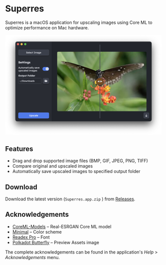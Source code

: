 # Superres

Superres is a macOS application for upscaling images using Core ML to optimize performance on Mac hardware.

![Superres Screenshot](Docs/screenshot.png)

## Features

- Drag and drop supported image files (BMP, GIF, JPEG, PNG, TIFF)
- Compare original and upscaled images
- Automatically save upscaled images to specified output folder

## Download

Download the latest version (`Superres.app.zip`
) from [Releases](https://github.com/joneavila/superres/releases).

## Acknowledgements

- [CoreML-Models](https://github.com/john-rocky/CoreML-Models) – Real-ESRGAN Core ML model
- [Minimal](https://github.com/kepano/obsidian-minimal) – Color scheme
- [Readex Pro](https://fonts.google.com/specimen/Readex+Pro) – Font
- [Polkadot Butterfly](https://commons.wikimedia.org/wiki/File:Polkadot_butterfly_(14136135962).jpg) – Preview Assets image

The complete acknowledgements can be found in the application's *Help* > *Acknowledgements* menu.
